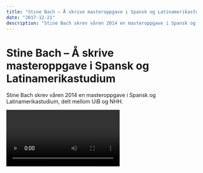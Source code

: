```yaml
---
title: "Stine Bach – Å skrive masteroppgave i Spansk og Latinamerikastudium"
date: "2017-12-21"
description: "Stine Bach skrev våren 2014 en masteroppgave i Spansk og Latinamerikastudium, delt mellom UiB og NHH."
---
```


# Stine Bach – Å skrive masteroppgave i Spansk og Latinamerikastudium

Stine Bach skrev våren 2014 en masteroppgave i Spansk og Latinamerikastudium, delt mellom UiB og NHH.

<Video id="PMzaT9D1SsY" />
